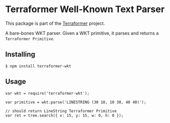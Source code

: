 # Terraformer Well-Known Text Parser

This package is part of the [Terraformer](https://github.com/Geoloqi/Terraformer) project.

A bare-bones WKT parser.  Given a WKT primitive, it parses and returns a `Terraformer Primitive`.

## Installing

    $ npm install terraformer-wkt 

## Usage

    var wkt = require('terraformer-wkt');
    
    var primitive = wkt.parse('LINESTRING (30 10, 10 30, 40 40)');
    
    // should return LineString Terraformer Primitive
    var ret = tree.search({ x: 15, y: 15, w: 0, h: 0 });

